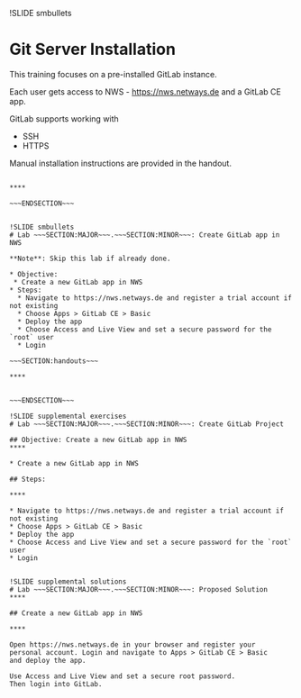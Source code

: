 !SLIDE smbullets
# Git Server Installation

This training focuses on a pre-installed GitLab instance.

Each user gets access to NWS - https://nws.netways.de
and a GitLab CE app.

GitLab supports working with

* SSH
* HTTPS

Manual installation instructions are provided in the
handout.

~~~SECTION:handouts~~~

****

~~~ENDSECTION~~~


!SLIDE smbullets
# Lab ~~~SECTION:MAJOR~~~.~~~SECTION:MINOR~~~: Create GitLab app in NWS

**Note**: Skip this lab if already done.

* Objective:
 * Create a new GitLab app in NWS
* Steps:
  * Navigate to https://nws.netways.de and register a trial account if not existing
  * Choose Apps > GitLab CE > Basic
  * Deploy the app
  * Choose Access and Live View and set a secure password for the `root` user
  * Login

~~~SECTION:handouts~~~

****


~~~ENDSECTION~~~

!SLIDE supplemental exercises
# Lab ~~~SECTION:MAJOR~~~.~~~SECTION:MINOR~~~: Create GitLab Project

## Objective: Create a new GitLab app in NWS
****

* Create a new GitLab app in NWS

## Steps:

****

* Navigate to https://nws.netways.de and register a trial account if not existing
* Choose Apps > GitLab CE > Basic
* Deploy the app
* Choose Access and Live View and set a secure password for the `root` user
* Login


!SLIDE supplemental solutions
# Lab ~~~SECTION:MAJOR~~~.~~~SECTION:MINOR~~~: Proposed Solution
****

## Create a new GitLab app in NWS

****

Open https://nws.netways.de in your browser and register your
personal account. Login and navigate to Apps > GitLab CE > Basic
and deploy the app.

Use Access and Live View and set a secure root password.
Then login into GitLab.
